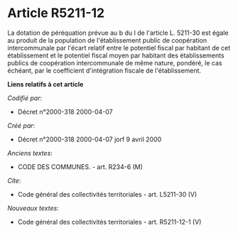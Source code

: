 # Article R5211-12

La dotation de péréquation prévue au b du I de l'article L. 5211-30 est égale au produit de la population de l'établissement
public de coopération intercommunale par l'écart relatif entre le potentiel fiscal par habitant de cet établissement et le
potentiel fiscal moyen par habitant des établissements publics de coopération intercommunale de même nature, pondéré, le cas
échéant, par le coefficient d'intégration fiscale de l'établissement.

**Liens relatifs à cet article**

_Codifié par_:

  - Décret n°2000-318 2000-04-07

_Créé par_:

  - Décret n°2000-318 2000-04-07 jorf 9 avril 2000

_Anciens textes_:

  - CODE DES COMMUNES. - art. R234-6 (M)

_Cite_:

  - Code général des collectivités territoriales - art. L5211-30 (V)

_Nouveaux textes_:

  - Code général des collectivités territoriales - art. R5211-12-1 (V)
